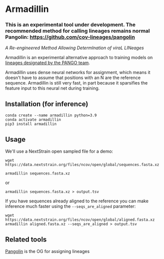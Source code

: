 # Armadillin

### This is an experimental tool under development. The recommended method for calling lineages remains normal Pangolin: https://github.com/cov-lineages/pangolin

_A Re-engineered Method Allowing DetermInation of viraL LINeages_

Armadillin is an experimental alternative approach to training models on [lineages designated by the PANGO team](https://github.com/cov-lineages/pango-designation).

Armadillin uses dense neural networks for assignment, which means it doesn't have to assume that positions with an N are the reference sequence. Armadillin is still very fast, in part because it sparsifies the feature input to this neural net during training.

## Installation (for inference)

```
conda create --name armadillin python=3.9
conda activate armadillin
pip3 install armadillin
```

## Usage

We'll use a NextStrain open sampled file for a demo:

```
wget https://data.nextstrain.org/files/ncov/open/global/sequences.fasta.xz
```

```
armadillin sequences.fasta.xz
```

or

```
armadillin sequences.fasta.xz > output.tsv
```

If you have sequences already aligned to the reference you can make inference much faster using the `--seqs_are_aligned` parameter: 

```
wget https://data.nextstrain.org/files/ncov/open/global/aligned.fasta.xz
armadillin aligned.fasta.xz --seqs_are_aligned > output.tsv
```

## Related tools

[Pangolin](https://github.com/cov-lineages/pangolin) is the OG for assigning lineages
